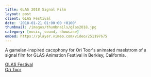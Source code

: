 ```yaml
---
title: GLAS 2018 Signal Film
layout: post
client: GLAS Festival
date: '2018-01-21 01:00:00 +0100'
thumbnail: /images/thumbnails/glas2018.jpg
category: [music, sound, showcase]
embed: https://player.vimeo.com/video/251197675
---
```


A gamelan-inspired cacophony for Ori Toor's animated maelstrom of a signal film for GLAS Animation Festival in Berkley, California.

[GLAS Festival](http://www.glasanimation.com/about-us/)  
[Ori Toor](https://vimeo.com/petermillard/)
